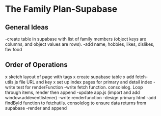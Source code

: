 # The Family Plan-Supabase

## General Ideas

-create table in supabase with list of family members (object keys are columns, and object values are rows).
-add name, hobbies, likes, dislikes, fav food

## Order of Operations

x sketch layout of page with tags
x create supabase table
x add fetch-utils.js file URL and key
x set up index pages for primary and detail index
-write test for renderFunction
-write fetch function. consolelog. Loop through items, render then append
-update app.js (import and add window.addeventlistener)
-write renderfunction
-design primary html
-add findById function to fetchutils. consolelog to ensure data returns from supabase
-render and append
